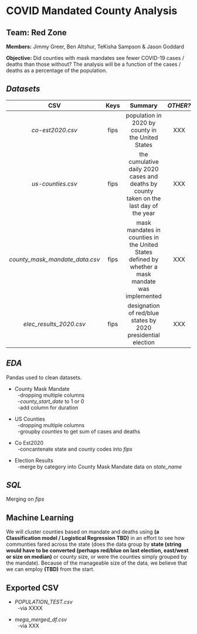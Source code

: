 # COVID Mandated County Analysis

## Team: Red Zone

**Members:** Jimmy Greer, Ben Altshur, TeKisha Sampson &amp; Jason Goddard


**Objective:** Did counties with mask mandates see fewer COVID-19 cases / deaths than those without?  The analysis will be a function of the cases / deaths as a percentage of the population.  

## ***Datasets***

| CSV | Keys | Summary | *OTHER?* | 
| :---: | :---: | :---: | :---: | 
| *co-est2020.csv* | fips | population in 2020 by county in the United States | XXX | 
| *us-counties.csv* | fips | the cumulative daily 2020 cases and deaths by county taken on the last day of the year | XXX | 
| *county_mask_mandate_data.csv* | fips | mask mandates in counties in the United States defined by whether a mask mandate was implemented | XXX | 
| *elec_results_2020.csv* | fips | designation of red/blue states by 2020 presidential election | XXX | 


## ***EDA***
Pandas used to clean datasets.

- County Mask Mandate <br>
&nbsp;&nbsp;-dropping multiple columns <br>
&nbsp;&nbsp;-*county_start_date* to 1 or 0 <br>
&nbsp;&nbsp;-add column for duration 

- US Counties <br>
&nbsp;&nbsp;-dropping multiple columns <br>
&nbsp;&nbsp;-groupby *counties* to get sum of cases and deaths

- Co Est2020 <br>
&nbsp;&nbsp;-concantenate state and county codes into *fips*

- Election Results <br>
&nbsp;&nbsp;-merge by category into County Mask Mandate data on *state_name*

## ***SQL***

Merging on *fips*

## Machine Learning
We will cluster counties based on mandate and deaths using **(a Classification model / Logistical Regression TBD)** in an effort to see how communties fared across the state (does the data group by **state (string would have to be converted (perhaps red/blue on last election, east/west or size on median)** or county size, or were the counties simply grouped by the mandate).  Because of the manageable size of the data, we believe that we can employ **(TBD)** from the start.  

## Exported CSV
- *POPULATION_TEST.csv* <br>
&nbsp;&nbsp;-via XXXX <br>

- *mega_merged_df.csv* <br>
&nbsp;&nbsp;-via XXX 
